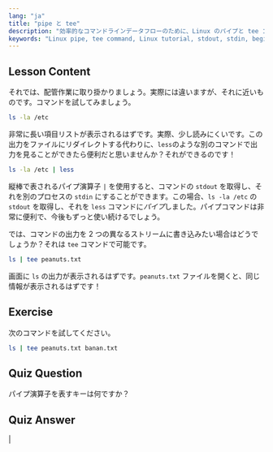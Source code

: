 ```yaml
---
lang: "ja"
title: "pipe と tee"
description: "効率的なコマンドラインデータフローのために、Linux のパイプと tee コマンドを学びましょう。stdout、stdin、ファイル出力を理解しましょう。Linux スキルを向上させましょう！"
keywords: "Linux pipe, tee command, Linux tutorial, stdout, stdin, beginner Linux, command line, Linux guide"
---
```


## Lesson Content

それでは、配管作業に取り掛かりましょう。実際には違いますが、それに近いものです。コマンドを試してみましょう。

```bash
ls -la /etc
```

非常に長い項目リストが表示されるはずです。実際、少し読みにくいです。この出力をファイルにリダイレクトする代わりに、`less`のような別のコマンドで出力を見ることができたら便利だと思いませんか？それができるのです！

```bash
ls -la /etc | less
```

縦棒で表されるパイプ演算子 `|` を使用すると、コマンドの `stdout` を取得し、それを別のプロセスの `stdin` にすることができます。この場合、`ls -la /etc` の `stdout` を取得し、それを `less` コマンドに*パイプ*しました。パイプコマンドは非常に便利で、今後もずっと使い続けるでしょう。

では、コマンドの出力を 2 つの異なるストリームに書き込みたい場合はどうでしょうか？それは `tee` コマンドで可能です。

```bash
ls | tee peanuts.txt
```

画面に `ls` の出力が表示されるはずです。`peanuts.txt` ファイルを開くと、同じ情報が表示されるはずです！

## Exercise

次のコマンドを試してください。

```bash
ls | tee peanuts.txt banan.txt
```

## Quiz Question

パイプ演算子を表すキーは何ですか？

## Quiz Answer

|
